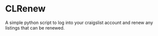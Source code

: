 # CLRenew
A simple python script to log into your craigslist account and renew any listings that can be renewed.
